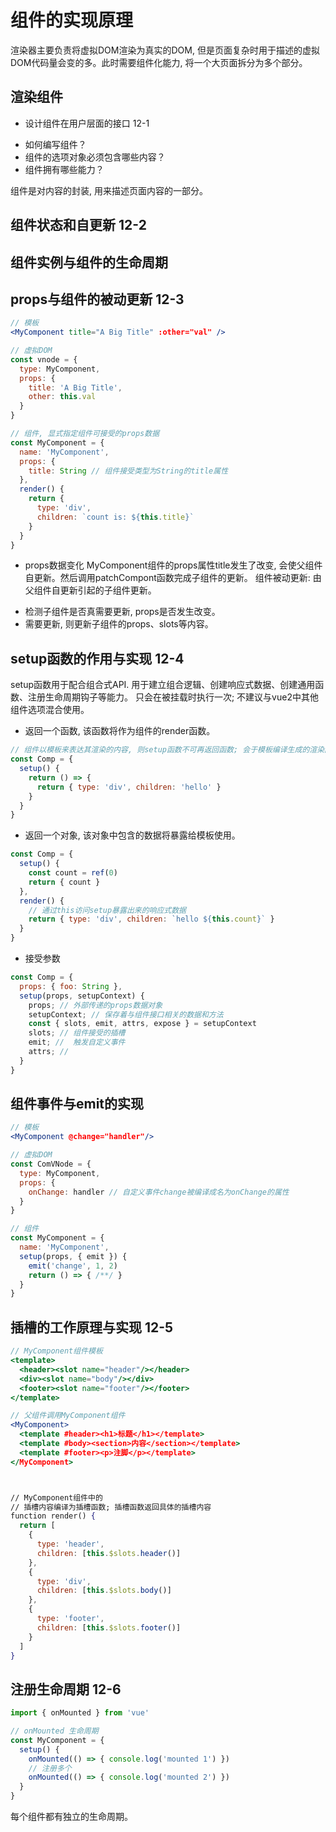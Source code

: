 # 组件的实现原理
渲染器主要负责将虚拟DOM渲染为真实的DOM, 但是页面复杂时用于描述的虚拟DOM代码量会变的多。此时需要组件化能力, 将一个大页面拆分为多个部分。

## 渲染组件

* 设计组件在用户层面的接口 12-1
- 如何编写组件？
- 组件的选项对象必须包含哪些内容？
- 组件拥有哪些能力？

组件是对内容的封装, 用来描述页面内容的一部分。

## 组件状态和自更新 12-2

## 组件实例与组件的生命周期

## props与组件的被动更新 12-3
```jsx
// 模板
<MyComponent title="A Big Title" :other="val" />

// 虚拟DOM
const vnode = {
  type: MyComponent,
  props: {
    title: 'A Big Title',
    other: this.val
  }
}

// 组件, 显式指定组件可接受的props数据
const MyComponent = {
  name: 'MyComponent',
  props: {
    title: String // 组件接受类型为String的title属性
  },
  render() {
    return {
      type: 'div',
      children: `count is: ${this.title}`
    }
  }
}
```
* props数据变化
MyComponent组件的props属性title发生了改变, 会使父组件自更新。然后调用patchCompont函数完成子组件的更新。
组件被动更新: 由父组件自更新引起的子组件更新。
- 检测子组件是否真需要更新, props是否发生改变。
- 需要更新, 则更新子组件的props、slots等内容。

## setup函数的作用与实现 12-4
setup函数用于配合组合式API. 用于建立组合逻辑、创建响应式数据、创建通用函数、注册生命周期钩子等能力。
只会在被挂载时执行一次; 不建议与vue2中其他组件选项混合使用。

* 返回一个函数, 该函数将作为组件的render函数。
```jsx
// 组件以模板来表达其渲染的内容, 则setup函数不可再返回函数; 会于模板编译生成的渲染函数产生冲突。
const Comp = {
  setup() {
    return () => {
      return { type: 'div', children: 'hello' }
    }
  }
}
```
* 返回一个对象, 该对象中包含的数据将暴露给模板使用。
```jsx
const Comp = {
  setup() {
    const count = ref(0)
    return { count }
  },
  render() {
    // 通过this访问setup暴露出来的响应式数据
    return { type: 'div', children: `hello ${this.count}` }
  }
}
```
* 接受参数
```jsx
const Comp = {
  props: { foo: String },
  setup(props, setupContext) {
    props; // 外部传递的props数据对象
    setupContext; // 保存着与组件接口相关的数据和方法
    const { slots, emit, attrs, expose } = setupContext
    slots; // 组件接受的插槽
    emit; //  触发自定义事件
    attrs; // 
  }
}
```

## 组件事件与emit的实现
```jsx
// 模板
<MyComponent @change="handler"/>

// 虚拟DOM
const ComVNode = {
  type: MyComponent,
  props: {
    onChange: handler // 自定义事件change被编译成名为onChange的属性
  }
}

// 组件
const MyComponent = {
  name: 'MyComponent',
  setup(props, { emit }) {
    emit('change', 1, 2)
    return () => { /**/ }
  }
}
```

## 插槽的工作原理与实现 12-5
```jsx
// MyComponent组件模板
<template>
  <header><slot name="header"/></header>
  <div><slot name="body"/></div>
  <footer><slot name="footer"/></footer>
</template>

// 父组件调用MyComponent组件
<MyComponent>
  <template #header><h1>标题</h1></template>
  <template #body><section>内容</section></template>
  <template #footer><p>注脚</p></template>
</MyComponent>



// MyComponent组件中的
// 插槽内容编译为插槽函数; 插槽函数返回具体的插槽内容
function render() {
  return [
    {
      type: 'header',
      children: [this.$slots.header()]
    },
    {
      type: 'div',
      children: [this.$slots.body()]
    },
    {
      type: 'footer',
      children: [this.$slots.footer()]
    }
  ]
}
```

## 注册生命周期 12-6
```jsx
import { onMounted } from 'vue'

// onMounted 生命周期
const MyComponent = {
  setup() {
    onMounted(() => { console.log('mounted 1') })
    // 注册多个
    onMounted(() => { console.log('mounted 2') })
  }
}
```

每个组件都有独立的生命周期。